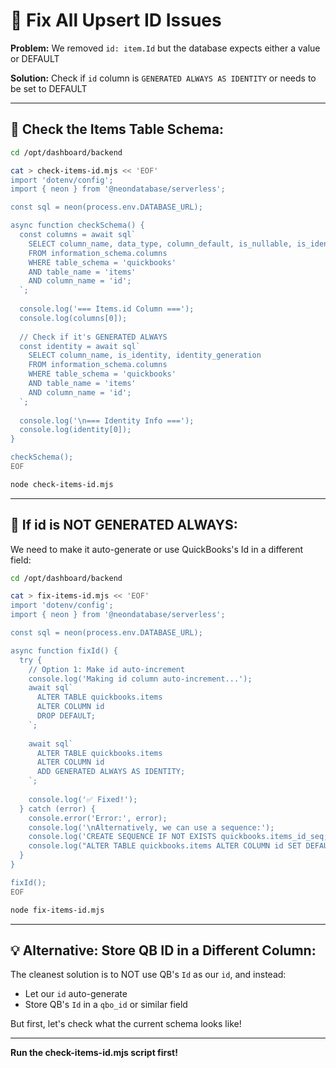 # 🔧 Fix All Upsert ID Issues

**Problem:** We removed `id: item.Id` but the database expects either a value or DEFAULT

**Solution:** Check if `id` column is `GENERATED ALWAYS AS IDENTITY` or needs to be set to DEFAULT

---

## 🚀 **Check the Items Table Schema:**

```bash
cd /opt/dashboard/backend

cat > check-items-id.mjs << 'EOF'
import 'dotenv/config';
import { neon } from '@neondatabase/serverless';

const sql = neon(process.env.DATABASE_URL);

async function checkSchema() {
  const columns = await sql`
    SELECT column_name, data_type, column_default, is_nullable, is_identity
    FROM information_schema.columns
    WHERE table_schema = 'quickbooks' 
    AND table_name = 'items'
    AND column_name = 'id';
  `;
  
  console.log('=== Items.id Column ===');
  console.log(columns[0]);
  
  // Check if it's GENERATED ALWAYS
  const identity = await sql`
    SELECT column_name, is_identity, identity_generation
    FROM information_schema.columns
    WHERE table_schema = 'quickbooks' 
    AND table_name = 'items'
    AND column_name = 'id';
  `;
  
  console.log('\n=== Identity Info ===');
  console.log(identity[0]);
}

checkSchema();
EOF

node check-items-id.mjs
```

---

## 🎯 **If id is NOT GENERATED ALWAYS:**

We need to make it auto-generate or use QuickBooks's Id in a different field:

```bash
cd /opt/dashboard/backend

cat > fix-items-id.mjs << 'EOF'
import 'dotenv/config';
import { neon } from '@neondatabase/serverless';

const sql = neon(process.env.DATABASE_URL);

async function fixId() {
  try {
    // Option 1: Make id auto-increment
    console.log('Making id column auto-increment...');
    await sql`
      ALTER TABLE quickbooks.items 
      ALTER COLUMN id 
      DROP DEFAULT;
    `;
    
    await sql`
      ALTER TABLE quickbooks.items 
      ALTER COLUMN id 
      ADD GENERATED ALWAYS AS IDENTITY;
    `;
    
    console.log('✅ Fixed!');
  } catch (error) {
    console.error('Error:', error);
    console.log('\nAlternatively, we can use a sequence:');
    console.log('CREATE SEQUENCE IF NOT EXISTS quickbooks.items_id_seq;');
    console.log("ALTER TABLE quickbooks.items ALTER COLUMN id SET DEFAULT nextval('quickbooks.items_id_seq');");
  }
}

fixId();
EOF

node fix-items-id.mjs
```

---

## 💡 **Alternative: Store QB ID in a Different Column:**

The cleanest solution is to NOT use QB's `Id` as our `id`, and instead:
- Let our `id` auto-generate
- Store QB's `Id` in a `qbo_id` or similar field

But first, let's check what the current schema looks like!

---

**Run the check-items-id.mjs script first!**

